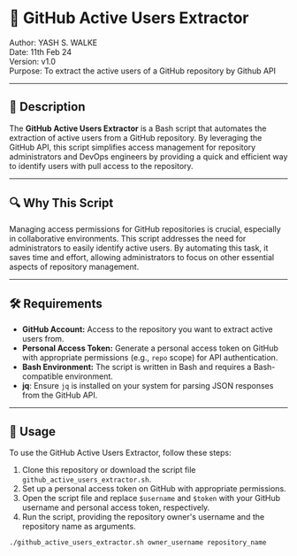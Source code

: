 # 🚀 GitHub Active Users Extractor

Author: YASH S. WALKE  
Date: 11th Feb 24  
Version: v1.0  
Purpose: To extract the active users of a GitHub repository by Github API 

---

## 📝 Description

The **GitHub Active Users Extractor** is a Bash script that automates the extraction of active users from a GitHub repository. By leveraging the GitHub API, this script simplifies access management for repository administrators and DevOps engineers by providing a quick and efficient way to identify users with pull access to the repository.

---

## 🔍 Why This Script

Managing access permissions for GitHub repositories is crucial, especially in collaborative environments. This script addresses the need for administrators to easily identify active users. By automating this task, it saves time and effort, allowing administrators to focus on other essential aspects of repository management.

---

## 🛠️ Requirements

- **GitHub Account:** Access to the repository you want to extract active users from.
- **Personal Access Token:** Generate a personal access token on GitHub with appropriate permissions (e.g., `repo` scope) for API authentication.
- **Bash Environment:** The script is written in Bash and requires a Bash-compatible environment.
- **jq**: Ensure `jq` is installed on your system for parsing JSON responses from the GitHub API.

---

## 🚀 Usage

To use the GitHub Active Users Extractor, follow these steps:

1. Clone this repository or download the script file `github_active_users_extractor.sh`.
2. Set up a personal access token on GitHub with appropriate permissions.
3. Open the script file and replace `$username` and `$token` with your GitHub username and personal access token, respectively.
4. Run the script, providing the repository owner's username and the repository name as arguments.

```bash
./github_active_users_extractor.sh owner_username repository_name
